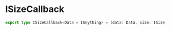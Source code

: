 # ISizeCallback

```ts
export type ISizeCallback<Data = IAnything> = (data: Data, size: ISize, ref: HTMLDivElement) => string;
```


